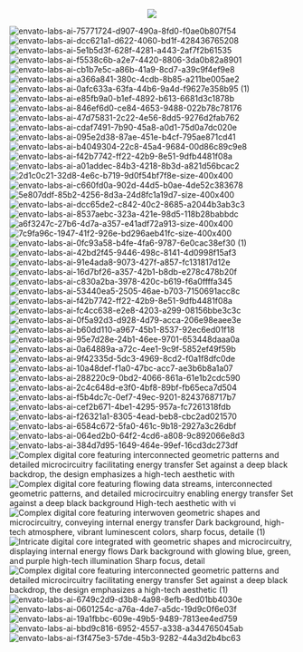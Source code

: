 <p align="center" dir="auto">
  <a href="https://ogtal.com"><img src="https://github.com/user-attachments/assets/b05ebc56-fa8c-42a9-88f9-d459979dd618" secured-asset-link="" style="max-width: 100%;"></a>
 </p>

![envato-labs-ai-75771724-d907-490a-8fd0-f0ae0b807f54](https://github.com/user-attachments/assets/020785f6-f3be-4863-8c78-331590d4c27e)
![envato-labs-ai-dcc621a1-d622-4060-bd1f-428436765208](https://github.com/user-attachments/assets/32d712aa-ccb4-4810-a558-79aa94335fc6)
![envato-labs-ai-5e1b5d3f-628f-4281-a443-2af7f2b61535](https://github.com/user-attachments/assets/b32a2ba1-fa25-4c16-9a25-55a0334f972a)
![envato-labs-ai-f5538c6b-a2e7-4420-8806-3da0b82a8901](https://github.com/user-attachments/assets/34b92426-d37c-40d7-bfa6-a37b499f51dd)
![envato-labs-ai-cb1b7e5c-a86b-41a9-8cd7-a39c9f4ef9e8](https://github.com/user-attachments/assets/49f34092-16ca-4bb2-8ebd-bbe317b262c4)
![envato-labs-ai-a366a841-380c-4cdb-8b85-a211be005ae2](https://github.com/user-attachments/assets/a5319021-12bb-44eb-b4ba-8bb3f5b80467)
![envato-labs-ai-0afc633a-63fa-44b6-9a4d-f9627e358b95 (1)](https://github.com/user-attachments/assets/f2ed5554-586d-40d1-bec5-f931e793c286)
![envato-labs-ai-e85fb9a0-b1ef-4892-b613-6681d3c1878b](https://github.com/user-attachments/assets/60c23a9c-3c33-44e2-a873-b1e52338fe44)
![envato-labs-ai-846ef6d0-ce84-4653-9488-022b78c78176](https://github.com/user-attachments/assets/a435ce04-3763-42bd-80c8-ec0d66f0ab93)
![envato-labs-ai-47d75831-2c22-4e56-8dd5-9276d2fab762](https://github.com/user-attachments/assets/bb011601-f687-4ee9-abb4-bb5dc41ac3db)
![envato-labs-ai-cdaf7491-7b90-45a8-a0d1-75d0a7dc020e](https://github.com/user-attachments/assets/5fd488b1-408e-4b52-968b-7fde6db03bc0)
![envato-labs-ai-095e2d38-87ae-451e-b4cf-795ae871cd41](https://github.com/user-attachments/assets/5db1ff53-7708-4630-82e1-1a74479c539d)
![envato-labs-ai-b4049304-22c8-45a4-9684-00d86c89c9e8](https://github.com/user-attachments/assets/f7c960bf-c073-4f1e-ab4c-bfe89b6c5305)
![envato-labs-ai-f42b7742-ff22-42b9-8e51-9dfb4481f08a](https://github.com/user-attachments/assets/c8bc2b37-78b6-453d-b2ce-eb2a61394072)
![envato-labs-ai-a01addec-84b3-4218-8b3d-a821d56bcac2](https://github.com/user-attachments/assets/950ee388-68ac-4d0c-afb9-a3f3dbec668a)
![2d1c0c21-32d8-4e6c-b719-9d0f54bf7f8e-size-400x400](https://github.com/user-attachments/assets/dbad722e-159f-47a9-843a-bb3787e22223)
![envato-labs-ai-c660fd0a-902d-44d5-b0ae-4de52c383678](https://github.com/user-attachments/assets/9a4ed6f5-4a74-4197-9a67-d40674c41b8c)
![5e807ddf-85b2-4256-8d3a-24d8fc1a19d7-size-400x400](https://github.com/user-attachments/assets/40046147-6c0a-49a8-a8f3-4a69bbf8fd35)
![envato-labs-ai-dcc65de2-c842-40c2-8685-a2044b3ab3c3](https://github.com/user-attachments/assets/84f166c8-99bb-4692-b908-a29e6e314966)
![envato-labs-ai-8537aebc-323a-421e-98d5-118b28babbdc](https://github.com/user-attachments/assets/494cd9f8-6727-414e-972a-8b751fe12bcc)
![a6f3247c-27b6-4d7a-a357-e41adf72a913-size-400x400](https://github.com/user-attachments/assets/b52c207f-9950-4894-b20b-6c0126f973c4)
![7c9fa96c-1947-41f2-926e-bd296aeb41fc-size-400x400](https://github.com/user-attachments/assets/faabb79f-cc0c-41a1-99da-6a845bb90486)
![envato-labs-ai-0fc93a58-b4fe-4fa6-9787-6e0cac38ef30 (1)](https://github.com/user-attachments/assets/481a993d-0cfc-4824-9351-79f7cae9a459)
![envato-labs-ai-42bd2f45-9446-498c-8141-4d0998f15af3](https://github.com/user-attachments/assets/bd9d8db4-3d62-4aa4-8398-9bf1344b0f9a)
![envato-labs-ai-91e4ada8-9073-427f-a857-fc131817d12e](https://github.com/user-attachments/assets/514f01f0-d354-44d3-b49d-6dafa016473a)
![envato-labs-ai-16d7bf26-a357-42b1-b8db-e278c478b20f](https://github.com/user-attachments/assets/a0df0b10-5709-41ca-a5d0-a27a1da1cd75)
![envato-labs-ai-c830a2ba-3978-420c-b619-f6a0ffffa345](https://github.com/user-attachments/assets/0c4fe252-321e-470e-8a58-159b0488fc3c)
![envato-labs-ai-53440ea5-2505-46ae-b703-7150691acc8c](https://github.com/user-attachments/assets/e0e73010-b7ed-4ecf-8201-5dbb5f03ae94)
![envato-labs-ai-f42b7742-ff22-42b9-8e51-9dfb4481f08a](https://github.com/user-attachments/assets/247e4139-f02c-4146-a8dd-70a757dabf0b)
![envato-labs-ai-fc4cc638-e2e8-4203-a299-08156bbe3c3c](https://github.com/user-attachments/assets/167520ab-23ee-4341-ade5-c5e5a6a5274e)
![envato-labs-ai-0f5a92d3-d928-4d79-acca-206e98eaee3e](https://github.com/user-attachments/assets/70d54129-2e5f-4c1a-ad21-bd337abd6bf4)
![envato-labs-ai-b60dd110-a967-45b1-8537-92ec6ed01f18](https://github.com/user-attachments/assets/1f13aa8d-d68c-407f-a240-4cadbd21cd75)
![envato-labs-ai-95e7d28e-24b1-46ee-9701-653448daaa0a](https://github.com/user-attachments/assets/ff28d193-606b-4264-927f-49f4d1c5c0d3)
![envato-labs-ai-0a64889a-a72c-4ee1-9c9f-5852ef49f59b](https://github.com/user-attachments/assets/e9af880e-2f8d-46a8-95e6-8da32213b2c2)
![envato-labs-ai-9f42335d-5dc3-4969-8cd2-f0a1f8dfc0de](https://github.com/user-attachments/assets/61c120d1-b68b-4097-b92d-6835f7eec028)
![envato-labs-ai-10a48def-f1a0-47bc-acc7-ae3b6b8a1a07](https://github.com/user-attachments/assets/521b21d7-7ab8-4dc4-85a7-5118f61749cf)
![envato-labs-ai-288220c9-0bd2-4066-861a-61e1b2cdc590](https://github.com/user-attachments/assets/2dd413c1-1ed5-48bb-86da-05d7da299ad2)
![envato-labs-ai-2c4c648d-e3f0-4bf8-89bf-fb65eca7d504](https://github.com/user-attachments/assets/58c6101b-47df-43c4-84d8-b1f5449e8d90)
![envato-labs-ai-f5b4dc7c-0ef7-49ec-9201-8243768717b7](https://github.com/user-attachments/assets/fe17b915-4f8b-4f46-ad6d-1750580d2b94)
![envato-labs-ai-cef2b671-4be1-4295-957a-fc7261318fdb](https://github.com/user-attachments/assets/e6b1b3ec-cd4e-4214-aa6d-c4ce1af75cd6)
![envato-labs-ai-f26321a1-8305-4ead-beb8-cbc2ad021570](https://github.com/user-attachments/assets/b82791f9-fcfd-4c0b-bf8c-c9acbc95aa0d)
![envato-labs-ai-6584c672-5fa0-461c-9b18-2927a3c26dbf](https://github.com/user-attachments/assets/793e8868-5322-48d9-98c8-b2a65295c3b7)
![envato-labs-ai-064ed2b0-64f2-4cd6-a808-9c892066e8d3](https://github.com/user-attachments/assets/19125b8b-cc8f-4ef0-a7bd-57383f84be82)
![envato-labs-ai-384d7d95-1649-464e-99ef-16cd3dc273df](https://github.com/user-attachments/assets/16b93a79-077b-4da4-be34-0d184ce0bdf2)
![Complex digital core featuring interconnected geometric patterns and detailed microcircuitry facilitating energy transfer  Set against a deep black backdrop, the design emphasizes a high-tech aesthetic with](https://github.com/user-attachments/assets/0fff7b06-4478-4e08-9f39-1c59a991bcc2)
![Complex digital core featuring flowing data streams, interconnected geometric patterns, and detailed microcircuitry enabling energy transfer  Set against a deep black background  High-tech aesthetic with vi](https://github.com/user-attachments/assets/693fd324-65c4-4f7e-8425-385b427a2583)
![Complex digital core featuring interwoven geometric shapes and microcircuitry, conveying internal energy transfer  Dark background, high-tech atmosphere, vibrant luminescent colors, sharp focus, detaile (1)](https://github.com/user-attachments/assets/87c1b4ac-19ab-4ca8-92fa-213a959739dd)
![Intricate digital core integrated with geometric shapes and microcircuitry, displaying internal energy flows  Dark background with glowing blue, green, and purple high-tech illumination  Sharp focus, detail](https://github.com/user-attachments/assets/c3b37e71-e792-4668-ae0c-ad41d1704027)
![Complex digital core featuring interconnected geometric patterns and detailed microcircuitry facilitating energy transfer  Set against a deep black backdrop, the design emphasizes a high-tech aesthetic  (1)](https://github.com/user-attachments/assets/4fbfbfc3-b941-465b-be56-169b4c58c550)
![envato-labs-ai-6749c2d9-d3b8-4a98-8efb-8ed01bb4030e](https://github.com/user-attachments/assets/44895e36-c6eb-4e67-af4d-a3b905336c5a)
![envato-labs-ai-0601254c-a76a-4de7-a5dc-19d9c0f6e03f](https://github.com/user-attachments/assets/bd4b8ead-2920-436e-98cf-f732845dc26f)
![envato-labs-ai-19a1fbbc-609e-49b5-9489-7813ee4ed759](https://github.com/user-attachments/assets/eec0582e-81cd-42b4-9ec6-b1f0d0def0aa)
![envato-labs-ai-bbd9c816-6952-4557-a338-a344765045ab](https://github.com/user-attachments/assets/19ff8c58-049c-45fa-ba7d-354917d41955)
![envato-labs-ai-f3f475e3-57de-45b3-9282-44a3d2b4bc63](https://github.com/user-attachments/assets/65d9d532-4f25-4d09-8bea-a99be90fa0bb)
